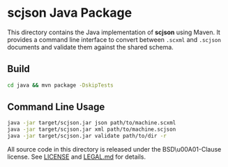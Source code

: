 # scjson Java Package

This directory contains the Java implementation of **scjson** using Maven. It provides a command line interface to convert between `.scxml` and `.scjson` documents and validate them against the shared schema.

## Build

```bash
cd java && mvn package -DskipTests
```

## Command Line Usage

```bash
java -jar target/scjson.jar json path/to/machine.scxml
java -jar target/scjson.jar xml path/to/machine.scjson
java -jar target/scjson.jar validate path/to/dir -r
```

All source code in this directory is released under the BSD\u00A01-Clause license. See [LICENSE](./LICENSE) and [LEGAL.md](./LEGAL.md) for details.
